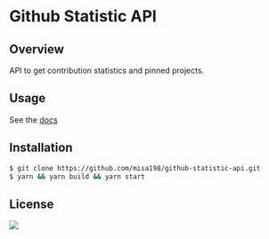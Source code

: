 # Github Statistic API

## Overview

API to get contribution statistics and pinned projects.

## Usage

See the [docs](https://github-statistic-api.vercel.app/docs)

## Installation

```bash
$ git clone https://github.com/misa198/github-statistic-api.git
$ yarn && yarn build && yarn start
```

## License

[![](https://img.shields.io/badge/license-MIT-green)](./LICENSE)
